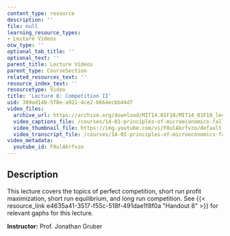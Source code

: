 ```yaml
---
content_type: resource
description: ''
file: null
learning_resource_types:
- Lecture Videos
ocw_type: ''
optional_tab_title: ''
optional_text: ''
parent_title: Lecture Videos
parent_type: CourseSection
related_resources_text: ''
resource_index_text: ''
resourcetype: Video
title: 'Lecture 8: Competition II'
uid: 309ad14b-5f8e-a921-4ce2-b664ecbb44d7
video_files:
  archive_url: https://archive.org/download/MIT14.01F18/MIT14_01F18_lec08_300k.mp4
  video_captions_file: /courses/14-01-principles-of-microeconomics-fall-2018/4608ba726e5d50c7b9a11f94a9defc63_F0ulAkrfvzo.vtt
  video_thumbnail_file: https://img.youtube.com/vi/F0ulAkrfvzo/default.jpg
  video_transcript_file: /courses/14-01-principles-of-microeconomics-fall-2018/3c1cdd7f0d95333803c89ad164d185a1_F0ulAkrfvzo.pdf
video_metadata:
  youtube_id: F0ulAkrfvzo
---
```


Description
-----------

This lecture covers the topics of perfect competition, short run profit maximization, short run equilibrium, and long run competition. See {{< resource_link e4635a41-3517-f55c-518f-491dae1f8f0a "Handout 8" >}} for relevant gaphs for this lecture.

**Instructor:** Prof. Jonathan Gruber